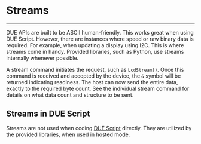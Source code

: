 # Streams

---

DUE APIs are built to be ASCII human-friendly. This works great when using DUE Script. However, there are instances where speed or raw binary data is required. For example, when updating a display using I2C. This is where streams come in handy. Provided libraries, such as Python, use streams internally whenever possible.

A stream command initiates the request, such as `LcdStream()`. Once this command is received and accepted by the device, the `&` symbol will be returned indicating readiness. The host can now send the entire data, exactly to the required byte count. See the individual stream command for details on what data count and structure to be sent.

## Streams in DUE Script

Streams are not used when coding [DUE Script](due-script.md) directly. They are utilized by the provided libraries, when used in hosted mode.